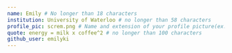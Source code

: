 ```yaml
---
name: Emily # No longer than 18 characters
institution: University of Waterloo # no longer than 58 characters
profile_pic: screm.png # Name and extension of your profile picture(ex. mona.png)
quote: energy = milk x coffee^2 # no longer than 100 characters
github_user: emilyki
---
```

